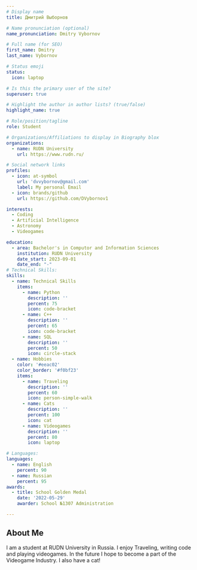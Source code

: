 ```yaml
---
# Display name
title: Дмитрий Выборнов

# Name pronunciation (optional)
name_pronunciation: Dmitry Vybornov

# Full name (for SEO)
first_name: Dmitry
last_name: Vybornov

# Status emoji
status: 
  icon: laptop

# Is this the primary user of the site?
superuser: true

# Highlight the author in author lists? (true/false)
highlight_name: true

# Role/position/tagline
role: Student

# Organizations/Affiliations to display in Biography blox
organizations:
  - name: RUDN University
    url: https://www.rudn.ru/

# Social network links
profiles:
  - icon: at-symbol
    url: 'dvvybornov@gmail.com'
    label: My personal Email
  - icon: brands/github
    url: https://github.com/DVybornov1

interests:
  - Coding
  - Artificial Intelligence
  - Astronomy
  - Videogames

education:
  - area: Bachelor's in Computor and Information Sciences
    institution: RUDN University
    date_start: 2023-09-01
    date_end: "-"
# Technical Skills:
skills:
  - name: Technical Skills
    items:
      - name: Python
        description: ''
        percent: 75
        icon: code-bracket
      - name: C++
        description: ''
        percent: 65
        icon: code-bracket
      - name: SQL
        description: ''
        percent: 50
        icon: circle-stack
  - name: Hobbies
    color: '#eeac02'
    color_border: '#f0bf23'
    items:
      - name: Traveling
        description: ''
        percent: 60
        icon: person-simple-walk
      - name: Cats
        description: ''
        percent: 100
        icon: cat
      - name: Videogames
        description: ''
        percent: 80
        icon: laptop

# Languages:
languages:
  - name: English
    percent: 90
  - name: Russian
    percent: 95
awards:
  - title: School Golden Medal
    date: '2022-05-29'
    awarder: School №1307 Administration

---
```


## About Me

I am a student at RUDN University in Russia. I enjoy Traveling, writing code and playing videogames. In the future I hope to become a part of the Videogame Industry. I also have a cat!

